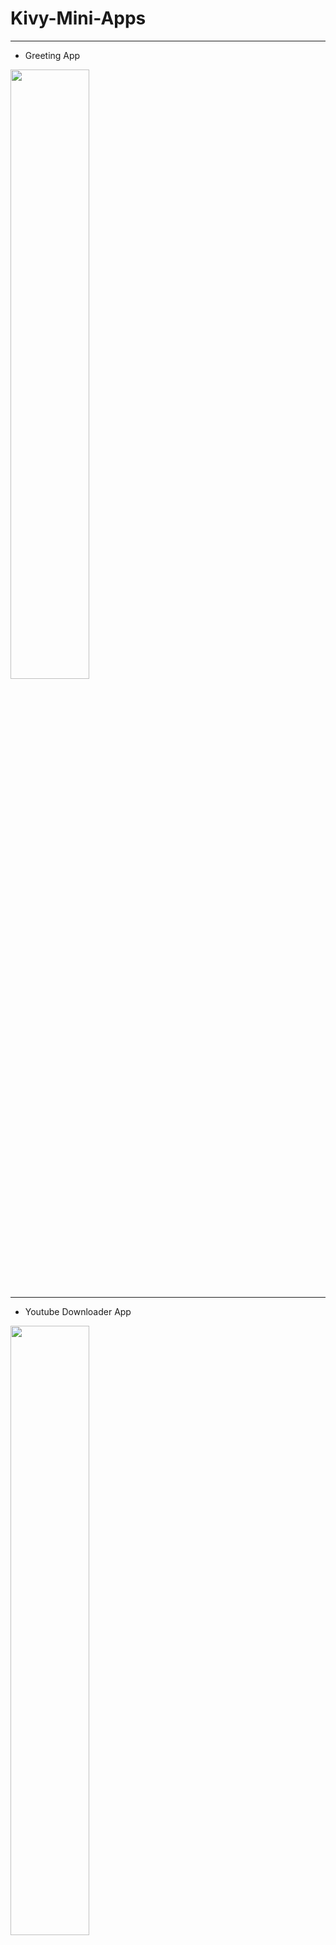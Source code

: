 # Kivy-Mini-Apps
----

- Greeting App
<img align="center" src="https://github.com/AfaqShuaib09//Kivy-Mini-App/blob/main/greeting_app_preview.PNG" width="50%">

----


- Youtube Downloader App
<img src="https://github.com/AfaqShuaib09//Kivy-Mini-App/blob/main/yt_downloader_preview.PNG" width="50%">

----



